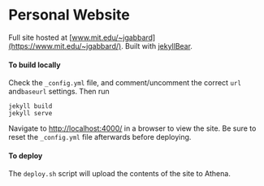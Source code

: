 # Personal Website
Full site hosted at [www.mit.edu/~jgabbard](https://www.mit.edu/~jgabbard/). Built with [jekyllBear](https://knhash.in/jekyllBear).

#### To build locally
Check the `_config.yml` file, and comment/uncomment the correct `url` and`baseurl` settings. Then run
```
jekyll build
jekyll serve
```
Navigate to [http://localhost:4000/](http://localhost:4000/) in a browser to view the site. 
Be sure to reset the `_config.yml` file afterwards before deploying.

#### To deploy
The `deploy.sh` script will upload the contents of the site to Athena.